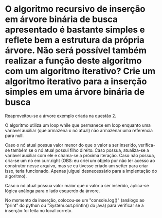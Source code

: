 # O algoritmo recursivo de inserção em árvore binária de busca apresentado é bastante simples e reflete bem a estrutura da própria árvore. Não será possível também realizar a função deste algoritmo com um algoritmo iterativo? Crie um algoritmo iterativo para a inserção simples em uma árvore binária de busca

Reaproveitou-se a árvore exemplo criada na questão 2.

O algoritmo utiliza um loop while que permanece em loop enquanto uma variável auxiliar (que armazena o nó atual) não armazenar uma referencia para null.

Caso o nó atual possua valor menor do que o valor a ser inserido, verifica-se também se o nó atual possui filho direito. Caso possua, atualiza-se a variável auxiliar com ele e chama-se a próxima iteração. Caso não possua, cria-se um nó em curr.right (OBS: eu criei um objeto por não ter acesso ao construtor nesse arquivo, mas se eu tivesse criado um setter para criar isso, teria funcionado. Apenas julguei desnecessário para a implentação do algoritmo).

Caso o nó atual possua valor maior que o valor a ser inserido, aplica-se lógica análoga para o lado esquerdo da árvore.

No momento da inserção, colocou-se um "console.log()" (análogo ao "print" do python ou "System.out.println() do java) para verificar se a inserção foi feita no local correto.
